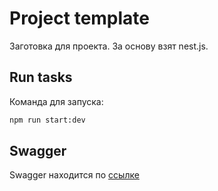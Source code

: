 # Project template

Заготовка для проекта. За основу взят nest.js.

## Run tasks

Команда для запуска:

```sh
npm run start:dev
```

## Swagger

Swagger находится по [ссылке](http://localhost:3000/swagger)
